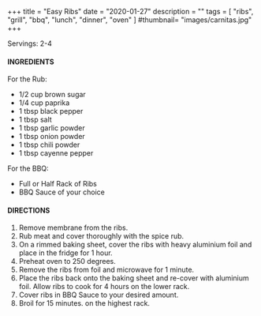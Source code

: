 +++
title = "Easy Ribs"
date = "2020-01-27"
description = ""
tags = [
    "ribs",
    "grill",
    "bbq",
    "lunch",
    "dinner",
    "oven"
]
#thumbnail= "images/carnitas.jpg"
+++

Servings: 2-4<!--more-->

#### INGREDIENTS 

For the Rub: 

* 1/2 cup brown sugar
* 1/4 cup paprika
* 1 tbsp black pepper
* 1 tbsp salt
* 1 tbsp garlic powder
* 1 tbsp onion powder
* 1 tbsp chili powder
* 1 tbsp cayenne pepper

For the BBQ: 

* Full or Half Rack of Ribs 
* BBQ Sauce of your choice 

#### DIRECTIONS 

1. Remove membrane from the ribs. 
2. Rub meat and cover thoroughly with the spice rub. 
3. On a rimmed baking sheet, cover the ribs with heavy aluminium foil and place in the fridge for 1 hour. 
4. Preheat oven to 250 degrees. 
5. Remove the ribs from foil and microwave for 1 minute. 
6. Place the ribs back onto the baking sheet and re-cover with aluminium foil. Allow ribs to cook for 4 hours on the lower rack. 
7. Cover ribs in BBQ Sauce to your desired amount. 
8. Broil for 15 minutes. on the highest rack. 
